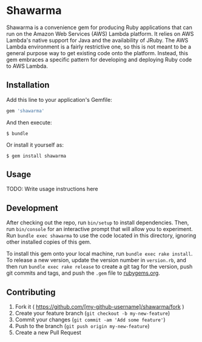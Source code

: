 # Shawarma

Shawarma is a convenience gem for producing Ruby applications that can run on
the Amazon Web Services (AWS) Lambda platform. It relies on AWS Lambda's native
support for Java and the availability of JRuby. The AWS Lambda environment is a
fairly restrictive one, so this is not meant to be a general purpose way to get
existing code onto the platform. Instead, this gem embraces a specific pattern
for developing and deploying Ruby code to AWS Lambda.

## Installation

Add this line to your application's Gemfile:

```ruby
gem 'shawarma'
```

And then execute:

    $ bundle

Or install it yourself as:

    $ gem install shawarma

## Usage

TODO: Write usage instructions here

## Development

After checking out the repo, run `bin/setup` to install dependencies. Then, run `bin/console` for an interactive prompt that will allow you to experiment. Run `bundle exec shawarma` to use the code located in this directory, ignoring other installed copies of this gem.

To install this gem onto your local machine, run `bundle exec rake install`. To release a new version, update the version number in `version.rb`, and then run `bundle exec rake release` to create a git tag for the version, push git commits and tags, and push the `.gem` file to [rubygems.org](https://rubygems.org).

## Contributing

1. Fork it ( https://github.com/[my-github-username]/shawarma/fork )
2. Create your feature branch (`git checkout -b my-new-feature`)
3. Commit your changes (`git commit -am 'Add some feature'`)
4. Push to the branch (`git push origin my-new-feature`)
5. Create a new Pull Request
